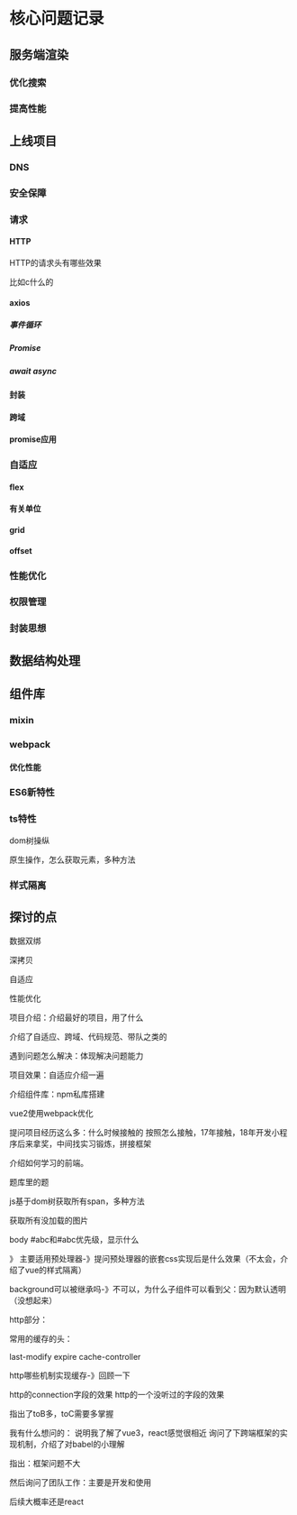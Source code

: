 # 核心问题记录

## 服务端渲染

### 优化搜索

### 提高性能

## 上线项目

### DNS

### 安全保障

### 请求

#### HTTP

HTTP的请求头有哪些效果

比如c什么的

#### axios

##### 事件循环

##### Promise

##### await async

#### 封装

#### 跨域

#### promise应用

### 自适应

#### flex

#### 有关单位

#### grid

#### offset

### 性能优化

### 权限管理

### 封装思想

## 数据结构处理

## 组件库

### mixin

### webpack

#### 优化性能

### ES6新特性

### ts特性

dom树操纵

原生操作，怎么获取元素，多种方法

### 样式隔离

## 探讨的点

数据双绑

深拷贝

自适应

性能优化

项目介绍：介绍最好的项目，用了什么

介绍了自适应、跨域、代码规范、带队之类的

遇到问题怎么解决：体现解决问题能力

项目效果：自适应介绍一遍

介绍组件库：npm私库搭建

vue2使用webpack优化

提问项目经历这么多：什么时候接触的
按照怎么接触，17年接触，18年开发小程序后来拿奖，中间找实习锻炼，拼接框架

介绍如何学习的前端。

题库里的题

js基于dom树获取所有span，多种方法

获取所有没加载的图片

body #abc和#abc优先级，显示什么

》 主要适用预处理器-》提问预处理器的嵌套css实现后是什么效果（不太会，介绍了vue的样式隔离）

background可以被继承吗-》不可以，为什么子组件可以看到父：因为默认透明（没想起来）

http部分：

常用的缓存的头：

last-modify
expire
cache-controller

http哪些机制实现缓存-》回顾一下

http的connection字段的效果
http的一个没听过的字段的效果

指出了toB多，toC需要多掌握

我有什么想问的：
说明我了解了vue3，react感觉很相近
询问了下跨端框架的实现机制，介绍了对babel的小理解

指出：框架问题不大

然后询问了团队工作：主要是开发和使用

后续大概率还是react
